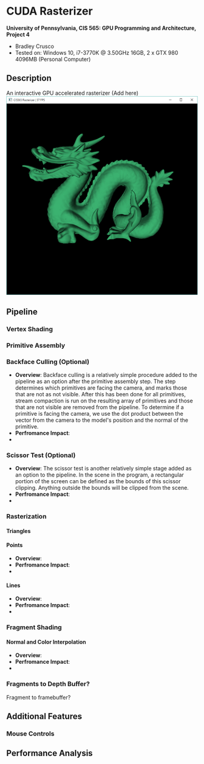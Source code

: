CUDA Rasterizer
===============

**University of Pennsylvania, CIS 565: GPU Programming and Architecture, Project 4**

* Bradley Crusco
* Tested on: Windows 10, i7-3770K @ 3.50GHz 16GB, 2 x GTX 980 4096MB (Personal Computer)

## Description
An interactive GPU accelerated rasterizer (Add here)
![](renders/dragon.png "Stanford Dragon")

## Pipeline

### Vertex Shading

### Primitive Assembly

### Backface Culling (Optional)

* **Overview**: Backface culling is a relatively simple procedure added to the pipeline as an option after the primitive assembly step. The step determines which primitives are facing the camera, and marks those that are not as not visible. After this has been done for all primitives, stream compaction is run on the resulting array of primitives and those that are not visible are removed from the pipeline. To determine if a primitive is facing the camera, we use the dot product between the vector from the camera to the model's position and the normal of the primitive.
* **Perfromance Impact**:
* 

### Scissor Test (Optional)

* **Overview**: The scissor test is another relatively simple stage added as an option to the pipeline. In the scene in the program, a rectangular portion of the screen can be defined as the bounds of this scissor clipping. Anything outside the bounds will be clipped from the scene.
* **Perfromance Impact**:
* 

### Rasterization

#### Triangles

#### Points

* **Overview**:
* **Perfromance Impact**:
* 

#### Lines
* **Overview**:
* **Perfromance Impact**:
* 

### Fragment Shading

#### Normal and Color Interpolation

* **Overview**:
* **Perfromance Impact**:
* 

### Fragments to Depth Buffer?

Fragment to framebuffer?

## Additional Features

### Mouse Controls

## Performance Analysis
